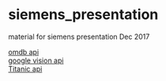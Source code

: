 # siemens_presentation
material for siemens presentation Dec 2017

[omdb api](http://www.omdbapi.com/?t=blade%20runner&apikey=1ab5dd03) <br>
[google vision api](https://cloud.google.com/vision/)<br>
[Titanic api](http://dimitris1ps.pythonanywhere.com/titanic/)
